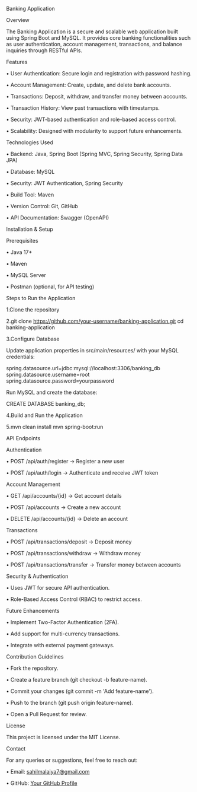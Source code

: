 Banking Application

Overview

The Banking Application is a secure and scalable web application built using Spring Boot and MySQL. It provides core banking functionalities such as user authentication, account management, transactions, and balance inquiries through RESTful APIs.

Features

• User Authentication: Secure login and registration with password hashing.

• Account Management: Create, update, and delete bank accounts.

• Transactions: Deposit, withdraw, and transfer money between accounts.

• Transaction History: View past transactions with timestamps.

• Security: JWT-based authentication and role-based access control.

• Scalability: Designed with modularity to support future enhancements.

Technologies Used

• Backend: Java, Spring Boot (Spring MVC, Spring Security, Spring Data JPA)

• Database: MySQL

• Security: JWT Authentication, Spring Security

• Build Tool: Maven

• Version Control: Git, GitHub

• API Documentation: Swagger (OpenAPI)

Installation & Setup

Prerequisites

• Java 17+

• Maven

• MySQL Server

• Postman (optional, for API testing)

Steps to Run the Application

1.Clone the repository

2.git clone https://github.com/your-username/banking-application.git
cd banking-application

3.Configure Database

Update application.properties in src/main/resources/ with your MySQL credentials:

spring.datasource.url=jdbc:mysql://localhost:3306/banking_db
spring.datasource.username=root
spring.datasource.password=yourpassword

Run MySQL and create the database:

CREATE DATABASE banking_db;

4.Build and Run the Application

5.mvn clean install
  mvn spring-boot:run

API Endpoints

Authentication

• POST /api/auth/register → Register a new user

• POST /api/auth/login → Authenticate and receive JWT token

Account Management

• GET /api/accounts/{id} → Get account details

• POST /api/accounts → Create a new account

• DELETE /api/accounts/{id} → Delete an account

Transactions

• POST /api/transactions/deposit → Deposit money

• POST /api/transactions/withdraw → Withdraw money

• POST /api/transactions/transfer → Transfer money between accounts

Security & Authentication

• Uses JWT for secure API authentication.

• Role-Based Access Control (RBAC) to restrict access.

Future Enhancements

• Implement Two-Factor Authentication (2FA).

• Add support for multi-currency transactions.

• Integrate with external payment gateways.

Contribution Guidelines

• Fork the repository.

• Create a feature branch (git checkout -b feature-name).

• Commit your changes (git commit -m 'Add feature-name').

• Push to the branch (git push origin feature-name).

• Open a Pull Request for review.

License

This project is licensed under the MIT License.

Contact

For any queries or suggestions, feel free to reach out:

• Email: sahilmalaiya7@gmail.com

• GitHub: [Your GitHub Profile](https://github.com/Sahil-Malaiya)
